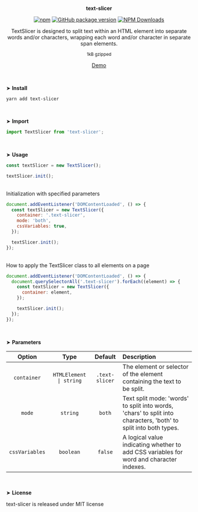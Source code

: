 <br>
<p align="center"><strong>text-slicer</strong></p>

<div align="center">

[![npm](https://img.shields.io/npm/v/text-slicer.svg?colorB=brightgreen)](https://www.npmjs.com/package/text-slicer)
[![GitHub package version](https://img.shields.io/github/package-json/v/ux-ui-pro/text-slicer.svg)](https://github.com/ux-ui-pro/text-slicer)
[![NPM Downloads](https://img.shields.io/npm/dm/text-slicer.svg?style=flat)](https://www.npmjs.org/package/text-slicer)

</div>

<p align="center">TextSlicer is designed to split text within an HTML element into separate words and/or characters, wrapping each word and/or character in separate span elements.</p>
<p align="center"><sup>1kB gzipped</sup></p>
<p align="center"><a href="https://codepen.io/ux-ui/pen/vYMoGoG">Demo</a></p>
<br>

&#10148; **Install**

```console
yarn add text-slicer
```
<br>

&#10148; **Import**

```javascript
import TextSlicer from 'text-slicer';
```
<br>

&#10148; **Usage**

```javascript
const textSlicer = new TextSlicer();

textSlicer.init();
```
<br>
Initialization with specified parameters
<br>

```javascript
document.addEventListener('DOMContentLoaded', () => {
  const textSlicer = new TextSlicer({
    container: '.text-slicer',
    mode: 'both',
    cssVariables: true,
  });

  textSlicer.init();
});
```
<br>
How to apply the TextSlicer class to all elements on a page
<br>

```javascript
document.addEventListener('DOMContentLoaded', () => {
  document.querySelectorAll('.text-slicer').forEach((element) => {
    const textSlicer = new TextSlicer({
      container: element,
    });

    textSlicer.init();
  });
});
```
<br>

&#10148; **Parameters**

|     Option     |          Type           |    Default     | Description                                                                                                      |
|:--------------:|:-----------------------:|:--------------:|:-----------------------------------------------------------------------------------------------------------------|
|  `container`   | `HTMLElement \| string` | `.text-slicer` | The element or selector of the element containing the text to be split.                                          |
|     `mode`     |        `string`         |     `both`     | Text split mode: 'words' to split into words, 'chars' to split into characters, 'both' to split into both types. |
| `cssVariables` |        `boolean`        |    `false`     | A logical value indicating whether to add CSS variables for word and character indexes.                          |
<br>

&#10148; **License**

text-slicer is released under MIT license
